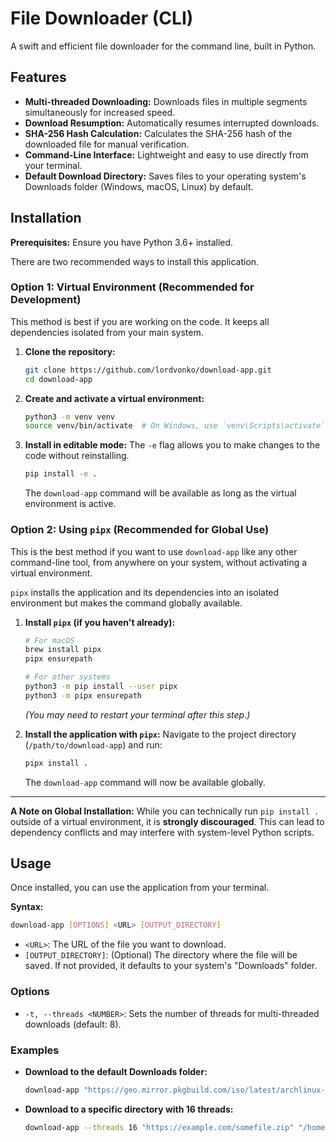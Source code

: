 # File Downloader (CLI)

A swift and efficient file downloader for the command line, built in Python.

## Features

- **Multi-threaded Downloading:** Downloads files in multiple segments simultaneously for increased speed.
- **Download Resumption:** Automatically resumes interrupted downloads.
- **SHA-256 Hash Calculation:** Calculates the SHA-256 hash of the downloaded file for manual verification.
- **Command-Line Interface:** Lightweight and easy to use directly from your terminal.
- **Default Download Directory:** Saves files to your operating system's Downloads folder (Windows, macOS, Linux) by default.

## Installation

**Prerequisites:** Ensure you have Python 3.6+ installed.

There are two recommended ways to install this application.

### Option 1: Virtual Environment (Recommended for Development)

This method is best if you are working on the code. It keeps all dependencies isolated from your main system.

1.  **Clone the repository:**
    ```bash
    git clone https://github.com/lordvonko/download-app.git
    cd download-app
    ```

2.  **Create and activate a virtual environment:**
    ```bash
    python3 -m venv venv
    source venv/bin/activate  # On Windows, use `venv\Scripts\activate`
    ```

3.  **Install in editable mode:**
    The `-e` flag allows you to make changes to the code without reinstalling.
    ```bash
    pip install -e .
    ```
    The `download-app` command will be available as long as the virtual environment is active.

### Option 2: Using `pipx` (Recommended for Global Use)

This is the best method if you want to use `download-app` like any other command-line tool, from anywhere on your system, without activating a virtual environment.

`pipx` installs the application and its dependencies into an isolated environment but makes the command globally available.

1.  **Install `pipx` (if you haven't already):**
    ```bash
    # For macOS
    brew install pipx
    pipx ensurepath

    # For other systems
    python3 -m pip install --user pipx
    python3 -m pipx ensurepath
    ```
    *(You may need to restart your terminal after this step.)*

2.  **Install the application with `pipx`:**
    Navigate to the project directory (`/path/to/download-app`) and run:
    ```bash
    pipx install .
    ```
    The `download-app` command will now be available globally.

---

**A Note on Global Installation:** While you can technically run `pip install .` outside of a virtual environment, it is **strongly discouraged**. This can lead to dependency conflicts and may interfere with system-level Python scripts.

## Usage

Once installed, you can use the application from your terminal.

**Syntax:**
```bash
download-app [OPTIONS] <URL> [OUTPUT_DIRECTORY]
```

-   `<URL>`: The URL of the file you want to download.
-   `[OUTPUT_DIRECTORY]`: (Optional) The directory where the file will be saved. If not provided, it defaults to your system's "Downloads" folder.

### Options
- `-t, --threads <NUMBER>`: Sets the number of threads for multi-threaded downloads (default: 8).

### Examples

-   **Download to the default Downloads folder:**
    ```bash
    download-app "https://geo.mirror.pkgbuild.com/iso/latest/archlinux-x86_64.iso"
    ```

-   **Download to a specific directory with 16 threads:**
    ```bash
    download-app --threads 16 "https://example.com/somefile.zip" "/home/your_user/Documents"
    ```

